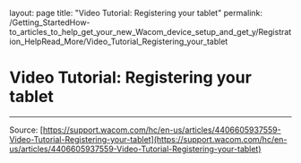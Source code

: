 layout: page
title: "Video Tutorial: Registering your tablet"
permalink: /Getting_StartedHow-to_articles_to_help_get_your_new_Wacom_device_setup_and_get_y/Registration_HelpRead_More/Video_Tutorial_Registering_your_tablet

# Video Tutorial: Registering your tablet



---
Source: [https://support.wacom.com/hc/en-us/articles/4406605937559-Video-Tutorial-Registering-your-tablet](https://support.wacom.com/hc/en-us/articles/4406605937559-Video-Tutorial-Registering-your-tablet)
